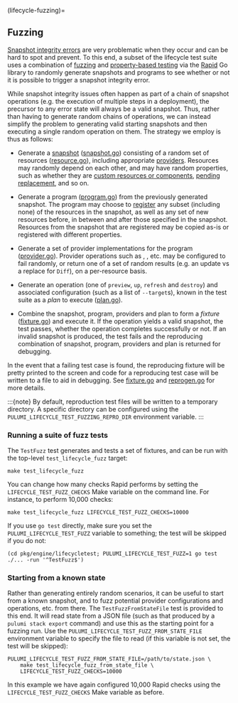 (lifecycle-fuzzing)=
## Fuzzing

[Snapshot integrity errors](snapshot-integrity) are very problematic when they
occur and can be hard to spot and prevent. To this end, a subset of the
lifecycle test suite uses a combination of
[fuzzing](https://en.wikipedia.org/wiki/Fuzzing) and [property-based
testing](https://en.wikipedia.org/wiki/Property_testing) via the
[Rapid](https://pkg.go.dev/pgregory.net/rapid) Go library to randomly generate
snapshots and programs to see whether or not it is possible to trigger a
snapshot integrity error.

While snapshot integrity issues often happen as part of a chain of snapshot
operations (e.g. the execution of multiple steps in a deployment), the precursor
to any error state will always be a valid snapshot. Thus, rather than having to
generate random chains of operations, we can instead simplify the problem to
generating valid starting snapshots and then executing a single random operation
on them. The strategy we employ is thus as follows:

* Generate a [snapshot](state-snapshots)
  ([snapshot.go](gh-file:pulumi#pkg/engine/lifecycletest/fuzzing/snapshot.go))
  consisting of a random set of resources
  ([resource.go](gh-file:pulumi#pkg/engine/lifecycletest/fuzzing/resource.go)),
  including appropriate [providers](providers).
  Resources may randomly depend on each other, and may have random properties,
  such as whether they are [custom resources or components](custom-resources),
  [pending replacement](step-generation-dependent-replacements), and so on.

* Generate a program
  ([program.go](gh-file:pulumi#pkg/engine/lifecycletest/fuzzing/program.go))
  from the previously generated snapshot. The program may choose to
  [register](resource-registration) any subset (including none) of the
  resources in the snapshot, as well as any set of new resources before, in
  between and after those specified in the snapshot. Resources from the snapshot
  that are registered may be copied as-is or registered with different
  properties.

* Generate a set of provider implementations for the program
  ([provider.go](gh-file:pulumi#pkg/engine/lifecycletest/fuzzing/provider.go)).
  Provider operations such as [](pulumirpc.ResourceProvider.Create),
  [](pulumirpc.ResourceProvider.Diff), etc. may be configured to fail randomly,
  or return one of a set of random results (e.g. an update vs a replace for
  `Diff`), on a per-resource basis.

* Generate an operation (one of `preview`, `up`, `refresh` and `destroy`) and
  associated configuration (such as a list of `--target`s), known in the test
  suite as a *plan* to execute
  ([plan.go](gh-file:pulumi#pkg/engine/lifecycletest/fuzzing/plan.go)).

* Combine the snapshot, program, providers and plan to form a *fixture*
  ([fixture.go](gh-file:pulumi#pkg/engine/lifecycletest/fuzzing/fixture.go)) and
  execute it. If the operation yields a valid snapshot, the test passes, whether
  the operation completes successfully or not. If an invalid snapshot is
  produced, the test fails and the reproducing combination of snapshot, program,
  providers and plan is returned for debugging.

In the event that a failing test case is found, the reproducing fixture will be
pretty printed to the screen and code for a reproducing test case will be
written to a file to aid in debugging. See
[fixture.go](gh-file:pulumi#pkg/engine/lifecycletest/fuzzing/fixture.go) and
[reprogen.go](gh-file:pulumi#pkg/engine/lifecycletest/fuzzing/reprogen.go) for
more details.

:::{note}
By default, reproduction test files will be written to a temporary directory. A
specific directory can be configured using the
`PULUMI_LIFECYCLE_TEST_FUZZING_REPRO_DIR` environment variable.
:::

### Running a suite of fuzz tests

The `TestFuzz` test generates and tests a set of fixtures, and can be run with
the top-level `test_lifecycle_fuzz` target:

```
make test_lifecycle_fuzz
```

You can change how many checks Rapid performs by setting the
`LIFECYCLE_TEST_FUZZ_CHECKS` Make variable on the command line. For instance, to
perform 10,000 checks:

```
make test_lifecycle_fuzz LIFECYCLE_TEST_FUZZ_CHECKS=10000
```

If you use `go test` directly, make sure you set the
`PULUMI_LIFECYCLE_TEST_FUZZ` variable to something; the test will be skipped if
you do not:

```
(cd pkg/engine/lifecycletest; PULUMI_LIFECYCLE_TEST_FUZZ=1 go test ./... -run '^TestFuzz$')
```

### Starting from a known state

Rather than generating entirely random scenarios, it can be useful to start from
a known snapshot, and to fuzz potential provider configurations and operations,
etc. from there. The `TestFuzzFromStateFile` test is provided to this end. It
will read state from a JSON file (such as that produced by a `pulumi stack
export` command) and use this as the starting point for a fuzzing run. Use the
`PULUMI_LIFECYCLE_TEST_FUZZ_FROM_STATE_FILE` environment variable to specify the
file to read (if this variable is not set, the test will be skipped):

```
PULUMI_LIFECYCLE_TEST_FUZZ_FROM_STATE_FILE=/path/to/state.json \
    make test_lifecycle_fuzz_from_state_file \
    LIFECYCLE_TEST_FUZZ_CHECKS=10000
```

In this example we have again configured 10,000 Rapid checks using the
`LIFECYCLE_TEST_FUZZ_CHECKS` Make variable as before.
